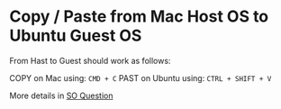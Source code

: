 # Copy / Paste from Mac Host OS to Ubuntu Guest OS

From Hast to Guest should work as follows:

COPY on Mac using:      `CMD + C`
PAST on Ubuntu using:   `CTRL + SHIFT + V`

More details in [SO Question](https://stackoverflow.com/questions/22885658/copy-paste-from-mac-to-virtual-box)